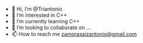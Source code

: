 - 👋 Hi, I’m @Triantonio
- 👀 I’m interested in C++
- 🌱 I’m currently learning C++
- 💞️ I’m looking to collaborate on ...
- 📫 How to reach me zamorasaizantonio@gmail.com

<!---
Triantonio/Triantonio is a ✨ special ✨ repository because its `README.md` (this file) appears on your GitHub profile.
You can click the Preview link to take a look at your changes.
--->
